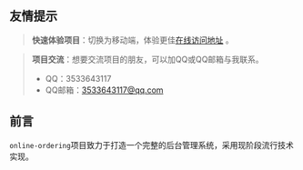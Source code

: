 ## 友情提示

> **快速体验项目**：切换为移动端，体验更佳[在线访问地址](http://order.toponlineweb.top) 。

> **项目交流**：想要交流项目的朋友，可以加QQ或QQ邮箱与我联系。
> - QQ：3533643117 
> - QQ邮箱：3533643117@qq.com


## 前言

`online-ordering`项目致力于打造一个完整的后台管理系统，采用现阶段流行技术实现。

